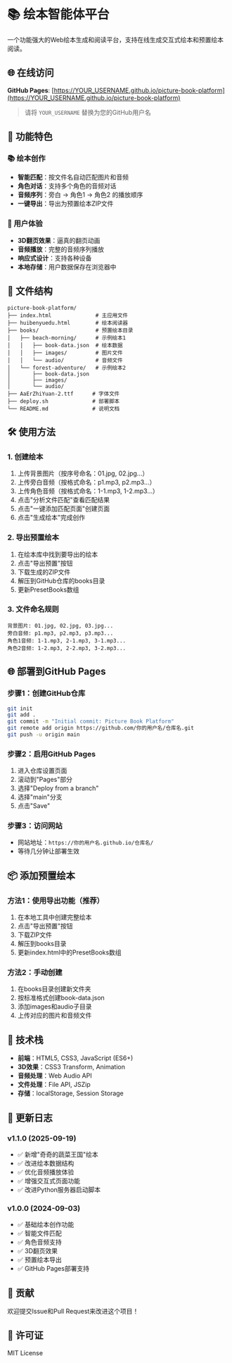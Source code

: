 # 📚 绘本智能体平台

一个功能强大的Web绘本生成和阅读平台，支持在线生成交互式绘本和预置绘本阅读。

## 🌐 在线访问

**GitHub Pages**: [https://YOUR_USERNAME.github.io/picture-book-platform](https://YOUR_USERNAME.github.io/picture-book-platform)

> 请将 `YOUR_USERNAME` 替换为您的GitHub用户名

## 🚀 功能特色

### 📚 绘本创作
- **智能匹配**：按文件名自动匹配图片和音频
- **角色对话**：支持多个角色的音频对话
- **音频序列**：旁白 → 角色1 → 角色2 的播放顺序
- **一键导出**：导出为预置绘本ZIP文件

### 🎨 用户体验
- **3D翻页效果**：逼真的翻页动画
- **音频播放**：完整的音频序列播放
- **响应式设计**：支持各种设备
- **本地存储**：用户数据保存在浏览器中

## 📁 文件结构

```
picture-book-platform/
├── index.html              # 主应用文件
├── huibenyuedu.html        # 绘本阅读器
├── books/                  # 预置绘本目录
│   ├── beach-morning/      # 示例绘本1
│   │   ├── book-data.json  # 绘本数据
│   │   ├── images/         # 图片文件
│   │   └── audio/          # 音频文件
│   └── forest-adventure/   # 示例绘本2
│       ├── book-data.json
│       ├── images/
│       └── audio/
├── AaErZhiYuan-2.ttf      # 字体文件
├── deploy.sh              # 部署脚本
└── README.md              # 说明文档
```

## 🛠️ 使用方法

### 1. 创建绘本
1. 上传背景图片（按序号命名：01.jpg, 02.jpg...）
2. 上传旁白音频（按格式命名：p1.mp3, p2.mp3...）
3. 上传角色音频（按格式命名：1-1.mp3, 1-2.mp3...）
4. 点击"分析文件匹配"查看匹配结果
5. 点击"一键添加匹配页面"创建页面
6. 点击"生成绘本"完成创作

### 2. 导出预置绘本
1. 在绘本库中找到要导出的绘本
2. 点击"导出预置"按钮
3. 下载生成的ZIP文件
4. 解压到GitHub仓库的books目录
5. 更新PresetBooks数组

### 3. 文件命名规则
```
背景图片: 01.jpg, 02.jpg, 03.jpg...
旁白音频: p1.mp3, p2.mp3, p3.mp3...
角色1音频: 1-1.mp3, 2-1.mp3, 3-1.mp3...
角色2音频: 1-2.mp3, 2-2.mp3, 3-2.mp3...
```

## 🌐 部署到GitHub Pages

### 步骤1：创建GitHub仓库
```bash
git init
git add .
git commit -m "Initial commit: Picture Book Platform"
git remote add origin https://github.com/你的用户名/仓库名.git
git push -u origin main
```

### 步骤2：启用GitHub Pages
1. 进入仓库设置页面
2. 滚动到"Pages"部分
3. 选择"Deploy from a branch"
4. 选择"main"分支
5. 点击"Save"

### 步骤3：访问网站
- 网站地址：`https://你的用户名.github.io/仓库名/`
- 等待几分钟让部署生效

## 📦 添加预置绘本

### 方法1：使用导出功能（推荐）
1. 在本地工具中创建完整绘本
2. 点击"导出预置"按钮
3. 下载ZIP文件
4. 解压到books目录
5. 更新index.html中的PresetBooks数组

### 方法2：手动创建
1. 在books目录创建新文件夹
2. 按标准格式创建book-data.json
3. 添加images和audio子目录
4. 上传对应的图片和音频文件

## 🔧 技术栈

- **前端**：HTML5, CSS3, JavaScript (ES6+)
- **3D效果**：CSS3 Transform, Animation
- **音频处理**：Web Audio API
- **文件处理**：File API, JSZip
- **存储**：localStorage, Session Storage

## 📝 更新日志

### v1.1.0 (2025-09-19)
- ✅ 新增"奇奇的蔬菜王国"绘本
- ✅ 改进绘本数据结构
- ✅ 优化音频播放体验
- ✅ 增强交互式页面功能
- ✅ 改进Python服务器启动脚本

### v1.0.0 (2024-09-03)
- ✅ 基础绘本创作功能
- ✅ 智能文件匹配
- ✅ 角色音频支持
- ✅ 3D翻页效果
- ✅ 预置绘本导出
- ✅ GitHub Pages部署支持

## 🤝 贡献

欢迎提交Issue和Pull Request来改进这个项目！

## 📄 许可证

MIT License
